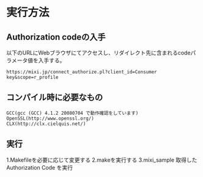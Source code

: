 # 実行方法
## Authorization codeの入手

以下のURLにWebブラウザにてアクセスし、リダイレクト先に含まれるcodeパラメータ値を入手する。

    https://mixi.jp/connect_authorize.pl?client_id=Consumer key&scope=r_profile

## コンパイル時に必要なもの
    GCC(gcc (GCC) 4.1.2 20080704 で動作確認をしています)
    OpenSSL(http://www.openssl.org/)
    CLX(http://clx.cielquis.net/)

## 実行
1.Makefileを必要に応じて変更する
2.makeを実行する
3.mixi_sample 取得したAuthorization Code を実行

